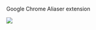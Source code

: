Google Chrome Aliaser extension

![](https://github.com/sarahhagstrom/chrome-aliaser/blob/master/docs/img/Aliaser.png)
